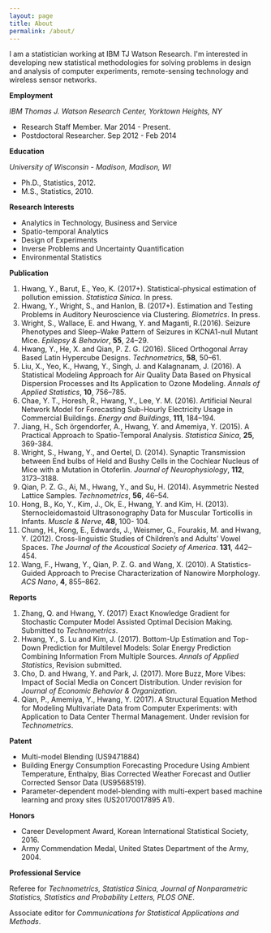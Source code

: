 ```yaml
---
layout: page
title: About
permalink: /about/
---
```

I am a statistician working at IBM TJ Watson Research. I'm interested in developing new statistical methodologies for solving problems in design and analysis of computer experiments, remote-sensing technology and wireless sensor networks. 



__Employment__

_IBM Thomas J. Watson Research  Center, Yorktown Heights, NY_
* Research Staff Member.  Mar 2014 - Present. 
* Postdoctoral Researcher. Sep 2012  - Feb 2014

__Education__

_University of Wisconsin - Madison, Madison, WI_  
* Ph.D., Statistics, 2012.
* M.S.,  Statistics, 2010.

__Research Interests__
* Analytics in Technology, Business and Service
* Spatio-temporal Analytics
* Design of Experiments
* Inverse Problems and Uncertainty Quantification
* Environmental Statistics

__Publication__
1. Hwang, Y., Barut, E., Yeo, K. (2017+). Statistical-physical estimation of pollution emission. *Statistica Sinica*. In press.
1. Hwang, Y., Wright, S., and Hanlon, B. (2017+). Estimation and Testing Problems in Auditory Neuroscience via Clustering. *Biometrics*. In press.
1. Wright, S., Wallace, E. and Hwang, Y. and Maganti, R.(2016). Seizure Phenotypes and Sleep–Wake Pattern of Seizures in KCNA1-null Mutant Mice. *Epilepsy & Behavior*, **55**, 24–29.
1. Hwang, Y., He, X. and Qian, P. Z. G. (2016). Sliced Orthogonal Array Based Latin Hypercube Designs. *Technometrics*, **58**, 50–61.
1. Liu, X., Yeo, K., Hwang, Y., Singh, J. and Kalagnanam, J. (2016). A Statistical Modeling Approach for Air Quality Data Based on Physical Dispersion Processes and Its Application to Ozone Modeling. *Annals of Applied Statistics*, **10**, 756–785.
1. Chae, Y. T., Horesh, R., Hwang, Y., Lee, Y. M. (2016). Artificial Neural Network Model for Forecasting Sub-Hourly Electricity Usage in Commercial Buildings. *Energy and Buildings*, **111**, 184–194.
1. Jiang, H., Sch ̈orgendorfer, A., Hwang, Y. and Amemiya, Y. (2015). A Practical Approach to Spatio-Temporal Analysis. *Statistica Sinica*, **25**, 369-384.
1. Wright, S., Hwang, Y., and Oertel, D. (2014). Synaptic Transmission between End bulbs of Held and Bushy Cells in the Cochlear Nucleus of Mice with a Mutation in Otoferlin. *Journal of Neurophysiology*, **112**, 3173–3188.
1. Qian, P. Z. G., Ai, M., Hwang, Y., and Su, H. (2014). Asymmetric Nested Lattice Samples. *Technometrics*, **56**, 46–54.
1. Hong, B., Ko, Y., Kim, J., Ok, E., Hwang, Y. and Kim, H. (2013). Sternocleidomastoid Ultrasonography Data for Muscular Torticollis in Infants. *Muscle & Nerve*, **48**, 100- 104.
1. Chung, H., Kong, E., Edwards, J., Weismer, G., Fourakis, M. and Hwang, Y. (2012). Cross-linguistic Studies of Children’s and Adults’ Vowel Spaces. *The Journal of the Acoustical Society of America*. **131**, 442–454.
1. Wang, F., Hwang, Y., Qian, P. Z. G. and Wang, X. (2010). A Statistics-Guided Approach to Precise Characterization of Nanowire Morphology. *ACS Nano*, **4**, 855–862.

__Reports__
1. Zhang, Q. and  Hwang, Y. (2017) Exact Knowledge Gradient for Stochastic Computer Model Assisted Optimal Decision Making. Submitted to *Technometrics*.
1. Hwang, Y., S. Lu and Kim, J. (2017). Bottom-Up Estimation and Top-Down Prediction for Multilevel Models: Solar Energy Prediction Combining Information From Multiple Sources. 
*Annals of Applied Statistics*, Revision submitted.
1. Cho, D. and  Hwang, Y. and Park, J. (2017).  More Buzz, More Vibes: Impact of Social Media on Concert Distribution. Under revision for  *Journal of Economic Behavior & Organization*.
1. Qian, P., Amemiya, Y.,  Hwang, Y. (2017). A Structural Equation Method for Modeling Multivariate Data from Computer Experiments: with Application to Data Center Thermal Management. 
Under revision for *Technometrics*.



__Patent__
* Multi-model Blending (US9471884)
* Building Energy Consumption Forecasting Procedure Using Ambient Temperature, Enthalpy, Bias Corrected Weather Forecast and Outlier  Corrected Sensor Data (US9568519).
* Parameter-dependent model-blending with multi-expert based machine learning and proxy sites (US20170017895 A1).


__Honors__
* Career Development Award, Korean International Statistical Society, 2016.
* Army Commendation Medal, United States Department of the Army, 2004.

__Professional Service__

Referee for _Technometrics, Statistica Sinica, Journal of Nonparametric Statistics, Statistics and Probability Letters, PLOS ONE_.

Associate editor for _Communications for Statistical Applications and Methods_. 


